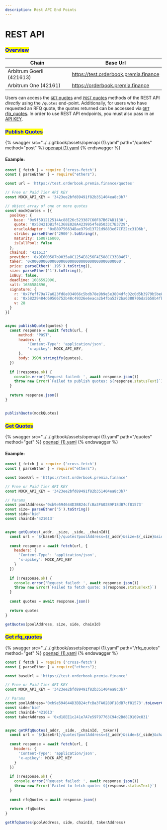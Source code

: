 ```yaml
---
description: Rest API End Points
---
```


# REST API

### <mark style="color:blue;">Overview</mark>

| Chain                    | Base Url                              |
| ------------------------ | ------------------------------------- |
| Arbitrum Goerli (421613) | https://test.orderbook.premia.finance |
| Arbitrum One (42161)     | https://orderbook.premia.finance      |

Users can access the [`GET` quotes](rest-api.md#get-quotes) and [`POST` quotes](rest-api.md#publish-quotes) methods of the REST API _directly_ using the `/quotes` end-point. Additionally, for users who have requested an RFQ quote, the quotes returned can be accessed via [`GET` rfq\_quotes](rest-api.md#get-rfq\_quotes). In order to use REST API endpoints, you must also pass in an [API KEY](./#api-key).

### <mark style="color:blue;">Publish Quotes</mark>

{% swagger src="../../.gitbook/assets/openapi (1).yaml" path="/quotes" method="post" %}
[openapi (1).yaml](<../../.gitbook/assets/openapi (1).yaml>)
{% endswagger %}

#### Example:

```javascript
const { fetch } = require ('cross-fetch')
const { parseEther } = require("ethers");

const url = 'https://test.orderbook.premia.finance/quotes'

// Free or Paid Tier API KEY
const MOCK_API_KEY = '3423ee2bfd89491f82b351404ea8c3b7'

// object array of one or more quotes
const mockQuotes = [{
  poolKey: {
    base: '0x9f5D1212514Ac88E26c523387C60F87B67AD1130',
    quote: '0x53421DB1f41368E028A4239954feB5033C7B3729',
    oracleAdapter: '0xB89756634Bae979d13721d9883e67CF22cc31D6b',
    strike: parseEther('2900').toString(),
    maturity: 1688716800,
    isCallPool: false
  },
  chainId: '421613'
  provider: '0x9E600587b9035a8C1254E8256F4E588CC33B8467',
  taker: '0x0000000000000000000000000000000000000000',
  price: parseEther('.195').toString(),
  size: parseEther('1').toString(),
  isBuy: false,
  deadline: 1686592096,
  salt: 1686584896,
  signature: {
    r: '0x7feff79a77a023fd8e034066c5bdb78e9b9e5e3804dfc02c0d5b3979b5be8324',
    s: '0x58229484d69566752b48c49326e6eaca2b4fba5372ba638870bda5b58b4fb25e',
    v: 28
  }
}]


async publishQuote(quotes) {
  const response = await fetch(url, {
      method: 'POST',
      headers: {
          'Content-Type': 'application/json',
          'x-apikey': MOCK_API_KEY,
      },
      body: JSON.stringify(quotes),
  })
  
  if (!response.ok) {
    console.error('Request failed: ', await response.json())
    throw new Error(`Failed to publish quotes: ${response.statusText}`)
  }
		
  return response.json()
}


publishQuote(mockQuotes)
```

### <mark style="color:blue;">Get Quotes</mark>

{% swagger src="../../.gitbook/assets/openapi (1).yaml" path="/quotes" method="get" %}
[openapi (1).yaml](<../../.gitbook/assets/openapi (1).yaml>)
{% endswagger %}

#### Example:

```javascript
const { fetch } = require ('cross-fetch')
const { parseEther } = require("ethers");

const baseUrl = 'https://test.orderbook.premia.finance'

// Free or Paid Tier API KEY
const MOCK_API_KEY = '3423ee2bfd89491f82b351404ea8c3b7'

// Params
const poolAddress='0xb9e594644D3BB24cfcBa3FA0289F18dB7cf81573'
const size= parseEther('5').toString()
const side='bid'
const chainId='421613'


async getQuotes(_addr, _size, _side, _chainId){
  const url = `${baseUrl}/quotes?poolAddress=${_addr}&size=${_size}&side=${_side}&chainId=${_chainId}`
	
  const response = await fetch(url, {
    headers: {
      'Content-Type': 'application/json',
      'x-apikey': MOCK_API_KEY
    }
  })
	
  if (!response.ok) {
    console.error('Request failed: ', await response.json())
    throw new Error(`Failed to fetch quote: ${response.statusText}`)
  }
	
  const quotes = await response.json()	
  
  return quotes
}

getQuotes(poolAddress, size, side, chainId)
```

### <mark style="color:blue;">Get rfq\_quotes</mark>

{% swagger src="../../.gitbook/assets/openapi (1).yaml" path="/rfq_quotes" method="get" %}
[openapi (1).yaml](<../../.gitbook/assets/openapi (1).yaml>)
{% endswagger %}

```javascript
const { fetch } = require ('cross-fetch')
const { parseEther } = require("ethers");

const baseUrl = 'https://test.orderbook.premia.finance'

// Free or Paid Tier API KEY
const MOCK_API_KEY = '3423ee2bfd89491f82b351404ea8c3b7'

// Params
const poolAddress='0xb9e594644D3BB24cfcBa3FA0289F18dB7cf81573'.toLowerCase()
const side='bid'
const chainId='421613'
const takerAddress = '0xd18EE1c241e7A7e59797763C94d2Bd8C9169c831'


async getRfqQuotes(_addr, _side, _chainId, _taker){
  const url = `${baseUrl}/quotes?poolAddress=${_addr}&side=${_side}&chainId=${_chainId}&taker=${_taker}`
	
  const response = await fetch(url, {
    headers: {
      'Content-Type': 'application/json',
      'x-apikey': MOCK_API_KEY
    }
  })
	
  if (!response.ok) {
    console.error('Request failed: ', await response.json())
    throw new Error(`Failed to fetch quote: ${response.statusText}`)
  }
	
  const rfqQuotes = await response.json()	
  
  return rfqQuotes
}

getRfqQuotes(poolAddress, side, chainId, takerAddress)
```
